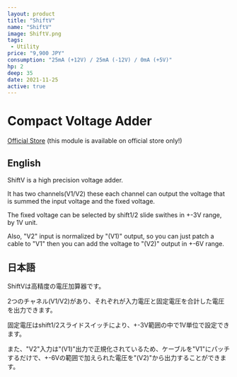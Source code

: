 ```yaml
---
layout: product
title: "ShiftV"
name: "ShiftV"
image: ShiftV.png
tags:
 - Utility
price: "9,900 JPY"
consumption: "25mA (+12V) / 25mA (-12V) / 0mA (+5V)"
hp: 2
deep: 35
date: 2021-11-25
active: true
---
```


# Compact Voltage Adder

[Official Store](https://centrevillage.stores.jp/items/619f5356fadad4215bb7bcfc) (this module is available on official store only!)

## English
ShiftV is a high precision voltage adder.

It has two channels(V1/V2) these each channel can output the voltage that is summed the input voltage and the fixed voltage.

The fixed voltage can be selected by shift1/2 slide swithes in +-3V range, by 1V unit.

Also, "V2" input is normalized by "(V1)" output, so you can just patch a cable to "V1" then you can add the voltage to "(V2)" output in +-6V range.


## 日本語


ShiftVは高精度の電圧加算器です。

2つのチャネル(V1/V2)があり、それぞれが入力電圧と固定電圧を合計した電圧を出力できます。

固定電圧はshift1/2スライドスイッチにより、+-3V範囲の中で1V単位で設定できます。

また、"V2"入力は"(V1)"出力で正規化されているため、ケーブルを"V1"にパッチするだけで、+-6Vの範囲で加えられた電圧を"(V2)"から出力することができます。
